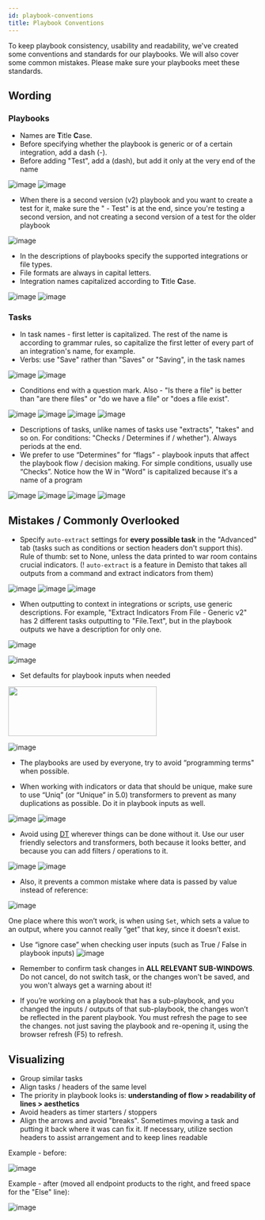 ```yaml
---
id: playbook-conventions
title: Playbook Conventions
---
```


To keep playbook consistency, usability and readability, we've created some conventions and standards for our playbooks. We will also cover some common mistakes. Please make sure your playbooks meet these standards.

## Wording
### Playbooks
 - Names are **T**itle **C**ase.
 - Before specifying whether the playbook is generic or of a certain integration, add a dash (-).
 - Before adding "Test", add a (dash), but add it only at the very end of the name
 
![image](../../doc_imgs/howtos/playbooks/62224827-f8742f00-b3bf-11e9-857e-5f216297aee1.png)
![image](../../doc_imgs/howtos/playbooks/62224883-0f1a8600-b3c0-11e9-910e-03a86c7456d7.png)

-   When there is a second version (v2) playbook and you want to create a test for it, make sure the " - Test" is at the end, since you're testing a second version, and not creating a second version of a test for the older playbook


![image](../../doc_imgs/howtos/playbooks/62225909-fa3ef200-b3c1-11e9-9e66-d96ce7fefbde.png)

-   In the descriptions of playbooks specify the supported integrations or file types.
-   File formats are always in capital letters.
-   Integration names capitalized according to **T**itle **C**ase.


![image](../../doc_imgs/howtos/playbooks/62228872-2e68e180-b3c7-11e9-9de3-ea21c0e3c866.png)
![image](../../doc_imgs/howtos/playbooks/62228877-3032a500-b3c7-11e9-8644-17278aa24870.png)


### Tasks
-   In task names - first letter is capitalized. The rest of the name is according to grammar rules, so capitalize the first letter of every part of an integration's name, for example.
-   Verbs: use "Save" rather than "Saves" or "Saving", in the task names


![image](../../doc_imgs/howtos/playbooks/62226474-f3fd4580-b3c2-11e9-94be-4ef28a6e5591.png)
![image](../../doc_imgs/howtos/playbooks/62226484-f6f83600-b3c2-11e9-8e99-0cdc8117ee7e.png)

-   Conditions end with a question mark. Also - "Is there a file" is better than "are there files" or "do we have a file" or "does a file exist".


![image](../../doc_imgs/howtos/playbooks/62226641-2a3ac500-b3c3-11e9-97b6-546aab935487.png)
![image](../../doc_imgs/howtos/playbooks/62226647-2c9d1f00-b3c3-11e9-82d5-63a637b2c23e.png)
![image](../../doc_imgs/howtos/playbooks/62226658-3030a600-b3c3-11e9-826a-5104ed3a1a18.png)
![image](../../doc_imgs/howtos/playbooks/62226668-36268700-b3c3-11e9-9d71-b4479696422f.png)


-   Descriptions of tasks, unlike names of tasks use "extracts", "takes" and so on. For conditions: "Checks / Determines if / whether"). Always periods at the end.
-   We prefer to use “Determines” for “flags” - playbook inputs that affect the playbook flow / decision making. For simple conditions, usually use “Checks”.
Notice how the W in "Word" is capitalized because it's a name of a program

![image](../../doc_imgs/howtos/playbooks/62228424-4f7d0280-b3c6-11e9-8bee-47808ec59d31.png)
![image](../../doc_imgs/howtos/playbooks/62228435-53a92000-b3c6-11e9-9434-f1201e247f62.png)
![image](../../doc_imgs/howtos/playbooks/62228472-628fd280-b3c6-11e9-838c-285e68ec4661.png)
![image](../../doc_imgs/howtos/playbooks/62228481-66235980-b3c6-11e9-95da-46b12ab243ff.png)


## Mistakes / Commonly Overlooked

-   Specify `auto-extract` settings for **every possible task** in the "Advanced" tab (tasks such as conditions or section headers don't support this). Rule of thumb: set to None, unless the data printed to war room contains crucial indicators.
(! `auto-extract` is a feature in Demisto that takes all outputs from a command and extract indicators from them)


![image](../../doc_imgs/howtos/playbooks/62229068-97505980-b3c7-11e9-9c80-18b6f84ba90c.png)
![image](../../doc_imgs/howtos/playbooks/62229072-991a1d00-b3c7-11e9-9486-e481096bd2db.png)
![image](../../doc_imgs/howtos/playbooks/62229081-9d463a80-b3c7-11e9-8602-ece4e593fa57.png)


-   When outputting to context in integrations or scripts, use generic descriptions. For example, "Extract Indicators From File - Generic v2" has 2 different tasks outputting to "File.Text", but in the playbook outputs we have a description for only one.


![image](../../doc_imgs/howtos/playbooks/67759127-9622dd00-fa47-11e9-90d5-a88c616bd8fe.png)

![image](../../doc_imgs/howtos/playbooks/67759239-c9656c00-fa47-11e9-803b-a18005c63b52.png)




-   Set defaults for playbook inputs when needed

<img src="../../doc_imgs/howtos/playbooks/67758301-18aa9d00-fa46-11e9-84e9-cba48d639766.png" width="300" height="100"></img>

![image](../../doc_imgs/howtos/playbooks/67759434-121d2500-fa48-11e9-871b-dac447da1b8e.png)


-   The playbooks are used by everyone, try to avoid “programming terms" when possible.

-   When working with indicators or data that should be unique, make sure to use “Uniq” (or “Unique” in 5.0) transformers to prevent as many duplications as possible. Do it in playbook inputs as well.


![image](../../doc_imgs/howtos/playbooks/62229766-1f832e80-b3c9-11e9-8ac3-6cb48a132c1f.png)
![image](../../doc_imgs/howtos/playbooks/62229771-21e58880-b3c9-11e9-8d85-c82c0c895252.png)

-   Avoid using [DT](../../howtos/integrations/dt) wherever things can be done without it. Use our user friendly selectors and transformers, both because it looks better, and because you can add filters / operations to it.

![image](../../doc_imgs/howtos/playbooks/67759623-76d87f80-fa48-11e9-9dc7-3f8d5ef4341c.png)
![image](../../doc_imgs/howtos/playbooks/67759719-a5565a80-fa48-11e9-9a91-b5ce555197d4.png)

* Also, it prevents a common mistake where data is passed by value instead of reference:

![image](../../doc_imgs/howtos/playbooks/67759760-bb641b00-fa48-11e9-82a0-e028e50efa02.png)

One place where this won’t work, is when using `Set`, which sets a value to an output, where you cannot really “get” that key, since it doesn’t exist.

-   Use “ignore case” when checking user inputs (such as True / False in playbook inputs)
![image](../../doc_imgs/howtos/playbooks/68272945-d4368700-006d-11ea-89a1-fea10c525186.png)

* Remember to confirm task changes in **ALL RELEVANT SUB-WINDOWS**. Do not cancel, do not switch task, or the changes won't be saved, and you won't always get a warning about it!

-   If you’re working on a playbook that has a sub-playbook, and you changed the inputs / outputs of that sub-playbook, the changes won’t be reflected in the parent playbook. You must refresh the page to see the changes. not just saving the playbook and re-opening it, using the browser refresh (F5) to refresh.

## Visualizing

-   Group similar tasks
-   Align tasks / headers of the same level
-   The priority in playbook looks is: **understanding of flow > readability of lines > aesthetics**
-   Avoid headers as timer starters / stoppers
-   Align the arrows and avoid "breaks". Sometimes moving a task and putting it back where it was can fix it. If necessary, utilize section headers to assist arrangement and to keep lines readable

Example - before:


![image](../../doc_imgs/howtos/playbooks/62230489-9240d980-b3ca-11e9-8a88-2d5928888fac.png)


Example - after (moved all endpoint products to the right, and freed space for the "Else" line):

![image](../../doc_imgs/howtos/playbooks/62230511-9ec53200-b3ca-11e9-8d75-2f4a59b71f1a.png)


